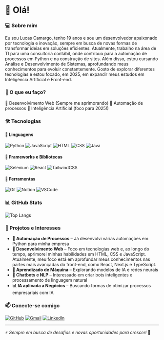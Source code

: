 # 👋 Olá!

### 💻 Sobre mim
Eu sou Lucas Camargo, tenho 19 anos e sou um desenvolvedor apaixonado por tecnologia e inovação, sempre em busca de novas formas de transformar ideias em soluções eficientes. Atualmente, trabalho na área de TI para uma consultoria contábil, onde contribuo para a automação de processos em Python e na construção de sites. Além disso, estou cursando Análise e Desenvolvimento de Sistemas, aprofundando meus conhecimentos para evoluir constantemente. Gosto de explorar diferentes tecnologias e estou focado, em 2025, em expandir meus estudos em Inteligência Artificial e Front-end.

### 🚀 O que eu faço?
🔹 Desenvolvimento Web (Sempre me aprimorando)
🔹 Automação de processos
🔹 Inteligência Artificial (foco para 2025!)

### 🛠️ Tecnologias
#### 📌 Linguagens
![Python](https://img.shields.io/badge/-Python-3776AB?style=flat&logo=python&logoColor=white) 
![JavaScript](https://img.shields.io/badge/-JavaScript-F7DF1E?style=flat&logo=javascript&logoColor=black) 
![HTML](https://img.shields.io/badge/-HTML-E34F26?style=flat&logo=html5&logoColor=white) 
![CSS](https://img.shields.io/badge/-CSS-1572B6?style=flat&logo=css3&logoColor=white) 
![Java](https://img.shields.io/badge/-Java-007396?style=flat&logo=java&logoColor=white)

#### 📌 Frameworks e Bibliotecas
![Selenium](https://img.shields.io/badge/-Selenium-43B02A?style=flat&logo=selenium&logoColor=white) 
![React](https://img.shields.io/badge/-React-61DAFB?style=flat&logo=react&logoColor=black) 
![TailwindCSS](https://img.shields.io/badge/-TailwindCSS-38B2AC?style=flat&logo=tailwind-css&logoColor=white)

#### 📌 Ferramentas
![Git](https://img.shields.io/badge/-Git-F05032?style=flat&logo=git&logoColor=white) 
![Notion](https://img.shields.io/badge/-Notion-000000?style=flat&logo=notion&logoColor=white) 
![VSCode](https://img.shields.io/badge/-VS_Code-007ACC?style=flat&logo=visual-studio-code&logoColor=white)

### 📊 GitHub Stats
![Top Langs](https://github-readme-stats.vercel.app/api/top-langs/?username=Lucascam4rgo&layout=compact&theme=tokyonight)

### 🌱 Projetos e Interesses
- **🤖 Automação de Processos** – Já desenvolvi várias automações em Python para minha empresa
- **🎯 Desenvolvimento Web** –  Foco em tecnologias web e, ao longo do tempo, aprimorei minhas habilidades em HTML, CSS e JavaScript. Atualmente, meu foco está em aprofundar meus conhecimentos nas partes mais avançadas do front-end, como React, Next.js e TypeScript.
- **🧠 Aprendizado de Máquina** – Explorando modelos de IA e redes neurais
- **🤖 Chatbots e NLP** – Interessado em criar bots inteligentes e processamento de linguagem natural
- **📊 IA aplicada a Negócios** – Buscando formas de otimizar processos empresariais com IA

### 📫 Conecte-se comigo
[![GitHub](https://img.shields.io/badge/GitHub-181717?style=flat&logo=github&logoColor=white)](https://github.com/Lucascam4rgo)
[![Gmail](https://img.shields.io/badge/Gmail-D14836?style=flat&logo=gmail&logoColor=white)](mailto:lucascamargo005@gmail.com)
[![LinkedIn](https://img.shields.io/badge/LinkedIn-0077B5?style=flat&logo=linkedin&logoColor=white)](https://linkedin.com/in/lcs-camargo)

---
⚡ *Sempre em busca de desafios e novas oportunidades para crescer!* 🚀
